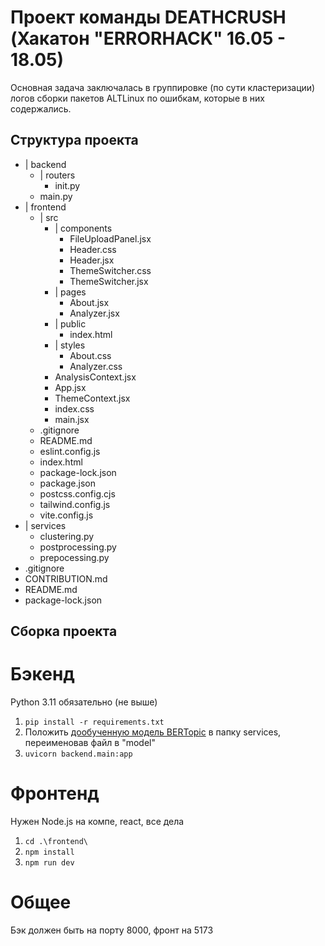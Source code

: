 # Проект команды DEATHCRUSH (Хакатон "ERRORHACK" 16.05 - 18.05)  
Основная задача заключалась в группировке (по сути кластеризации) логов сборки пакетов ALTLinux по ошибкам, которые в них содержались.

## Структура проекта
- | backend
    - | routers
      - init.py
    - main.py 
- | frontend
    - | src
      - | components
        - FileUploadPanel.jsx
        - Header.css
        - Header.jsx
        - ThemeSwitcher.css
        - ThemeSwitcher.jsx
      - | pages
        - About.jsx
        - Analyzer.jsx
      - | public
        - index.html
      - | styles
        - About.css
        - Analyzer.css
      - AnalysisContext.jsx
      - App.jsx
      - ThemeContext.jsx
      - index.css
      - main.jsx
    - .gitignore
    - README.md
    - eslint.config.js
    - index.html
    - package-lock.json
    - package.json
    - postcss.config.cjs
    - tailwind.config.js
    - vite.config.js 
- | services
    - clustering.py
    - postprocessing.py
    - prepocessing.py
- .gitignore
- CONTRIBUTION.md
- README.md
- package-lock.json  

## Сборка проекта  
# Бэкенд  
Python 3.11 обязательно (не выше)  
1. `pip install -r requirements.txt`  
2. Положить [дообученную модель BERTopic](https://drive.google.com/file/d/1kPnhQgNoj-_GUyKkrH-a5CZrkXBzYJrA/view) в папку services, переименовав файл в "model"
3. `uvicorn backend.main:app`
# Фронтенд  
Нужен Node.js на компе, react, все дела
1. `cd .\frontend\`
2. `npm install`
3. `npm run dev`
# Общее  
Бэк должен быть на порту 8000, фронт на 5173  
